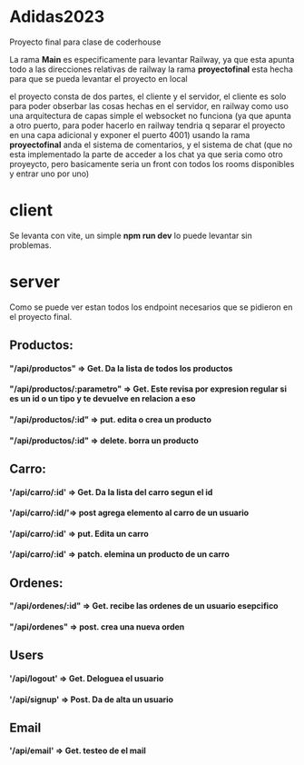 # Adidas2023
Proyecto final para clase de coderhouse

La rama **Main** es especificamente para levantar Railway, ya que esta apunta todo a las direcciones relativas de railway la rama **proyectofinal** esta hecha para que se pueda levantar el proyecto en local

el proyecto consta de dos partes, el cliente y el servidor, el cliente es solo para poder obserbar las cosas hechas en el servidor, en railway como uso una arquitectura de capas simple el websocket no funciona (ya que apunta a otro puerto, para poder hacerlo en railway tendria q separar el proyecto en una capa adicional y exponer el puerto 4001)
usando la rama **proyectofinal** anda el sistema de comentarios, y el sistema de chat (que no esta implementado la parte de acceder a los chat ya que seria como otro proyeycto, pero basicamente seria un front con todos los rooms disponibles y entrar uno por uno)
# client
Se levanta con vite, un simple **npm run dev** lo puede levantar sin problemas.
# server

Como se puede ver estan todos los endpoint necesarios que se pidieron en el proyecto final. 
## Productos:
#### "/api/productos" => Get. Da la lista de todos los productos 
#### "/api/productos/:parametro" => Get. Este revisa por expresion regular si es un **id** o un **tipo** y te devuelve en relacion a eso 
#### "/api/productos/:id" => put. edita o crea un producto 
#### "/api/productos/:id" => delete. borra un producto 

## Carro: 
#### '/api/carro/:id' => Get. Da la lista del carro segun el id
#### '/api/carro/:id/'=> post agrega elemento al carro de un usuario
#### '/api/carro/:id' => put. Edita un carro
#### '/api/carro/:id' => patch. elemina un producto de un carro

## Ordenes: 
#### "/api/ordenes/:id" => Get. recibe las ordenes de un usuario esepcifico
#### "/api/ordenes" => post. crea una nueva orden

## Users
#### '/api/logout' => Get.  Deloguea el usuario
#### '/api/signup' => Post. Da de alta un usuario

## Email
#### '/api/email' => Get. testeo de el mail
